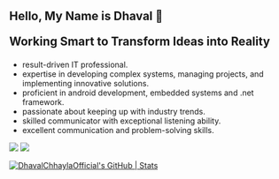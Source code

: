 ## Hello, My Name is Dhaval 👋  <p> Working Smart to Transform Ideas into Reality

* result-driven IT professional.
* expertise in developing complex systems, managing projects, and implementing innovative solutions.
* proficient in android development, embedded systems and .net framework.
* passionate about keeping up with industry trends.
* skilled communicator with exceptional listening ability.
* excellent communication and problem-solving skills.
     
<p>
  <a href="https://www.linkedin.com/in/dhaval-chhayla/">
    <img src="https://img.shields.io/badge/linkedin%20-%230077B5.svg?&style=for-the-badge&logo=linkedin&logoColor=white"/></a>
<a href="https://www.instagram.com/dhaval._26/">
  <img src="https://img.shields.io/badge/Instagram%20-%23E4405F.svg?&style=for-the-badge&logo=Instagram&logoColor=white"/></a>
<!--<img src="https://img.shields.io/badge/github%20-%23121011.svg?&style=for-the-badge&logo=github&logoColor=white"/>-->
</p>

[![DhavalChhaylaOfficial's GitHub | Stats](https://stats.quine.sh/DhavalChhaylaOfficial/github?theme=dark)](https://quine.sh?utm_source=widgets&utm_campaign=DhavalChhaylaOfficial)


<!--| DhavalChhaylaOfficial's GitHub Topics Over Time | DhavalChhaylaOfficial's GitHub Languages Over Time |
|--------------------------------------------------|-----------------------------------------------------|
| [![DhavalChhaylaOfficial's GitHub Topics Over Time](https://stats.quine.sh/DhavalChhaylaOfficial/topics-over-time?theme=dark)](https://quine.sh?utm_source=widgets&utm_campaign=DhavalChhaylaOfficial) | [![DhavalChhaylaOfficial's GitHub Languages Over Time](https://stats.quine.sh/DhavalChhaylaOfficial/languages-over-time?theme=dark)](https://quine.sh?utm_source=widgets&utm_campaign=DhavalChhaylaOfficial) |


**DhavalChhaylaOfficial/DhavalChhaylaOfficial** is a ✨ _special_ ✨ repository because its `README.md` (this file) appears on your GitHub profile.

Here are some ideas to get you started:

- 🔭 I’m currently working on ...
- 🌱 I’m currently learning ...
- 👯 I’m looking to collaborate on ...
- 🤔 I’m looking for help with ...
- 💬 Ask me about ...
- 📫 How to reach me: ...
- 😄 Pronouns: ...
- ⚡ Fun fact: ...
-->
